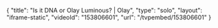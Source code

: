 {
    "title": "Is it DNA or Olay Luminous? | Olay",
    "type": "solo",
    "layout": "iframe-static",
    "videoId": "153806601",
    "url": "\/tvpembed\/153806601"
}
